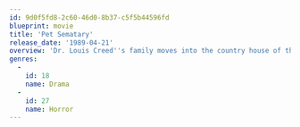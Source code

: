 ```yaml
---
id: 9d0f5fd8-2c60-46d0-8b37-c5f5b44596fd
blueprint: movie
title: 'Pet Sematary'
release_date: '1989-04-21'
overview: 'Dr. Louis Creed''s family moves into the country house of their dreams and discover a pet cemetery at the back of their property. The cursed burial ground deep in the woods brings the dead back to life -- with "minor" problems. At first, only the family''s cat makes the return trip, but an accident forces a heartbroken father to contemplate the unthinkable.'
genres:
  -
    id: 18
    name: Drama
  -
    id: 27
    name: Horror
---
```

